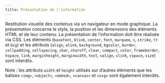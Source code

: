```yaml
---
title: Présentation de l'information 
---
```


Restitution visuelle des contenus via un navigateur en mode graphique. La
présentation concerne le style, la position et les dimensions des éléments
HTML et de leur contenu. La présentation de l’information doit être réalisée
via CSS. Les éléments (`basefont`, `blink`, `center`, `font`, `marquee`,
`s`, `strike`, `tt` et `big`) et les attributs (`align`, `alink`,
`background`, `bgcolor`, `border`, `cellpadding`, `cellspacing`, `char`,
`charoff`, `clear`, `compact`, `color`, `frameborder`, `hspace`, `link`,
`marginheight`, `marginwidth`, `text`, `valign`, `vlink`, `vspace`,
`size`) sont interdits.

Note : les attributs `width` et `height` utilisés sur d’autres éléments que
les balises `<img>`, `<object>`, `<embed>`, `<canvas>` et `<svg>` sont
également interdits.


